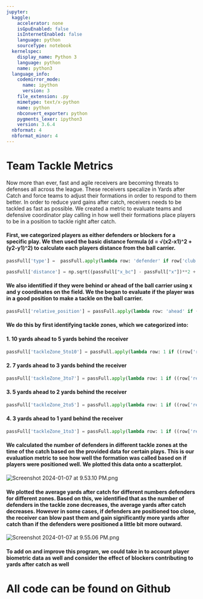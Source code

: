 ```yaml
---
jupyter:
  kaggle:
    accelerator: none
    isGpuEnabled: false
    isInternetEnabled: false
    language: python
    sourceType: notebook
  kernelspec:
    display_name: Python 3
    language: python
    name: python3
  language_info:
    codemirror_mode:
      name: ipython
      version: 3
    file_extension: .py
    mimetype: text/x-python
    name: python
    nbconvert_exporter: python
    pygments_lexer: ipython3
    version: 3.6.4
  nbformat: 4
  nbformat_minor: 4
---
```


<div class="cell markdown">

# Team Tackle Metrics

</div>

<div class="cell markdown">

Now more than ever, fast and agile receivers are becoming threats to
defenses all across the league. These receivers specalize in Yards after
Catch and force teams to adjust their formations in order to respond to
them better. In order to reduce yard gains after catch, receivers needs
to be tackled as fast as possible. We created a metric to evaluate teams
and defensive coordinator play calling in how well their formations
place players to be in a position to tackle right after catch.

</div>

<div class="cell markdown">

#### First, we categorized players as either defenders or blockers for a specific play. We then used the basic distance formula (d = √(x2-x1)^2 + (y2-y1)^2) to calculate each players distance from the ball carrier.

</div>

<div class="cell code">

``` python
passFull['type'] =  passFull.apply(lambda row: 'defender' if row['club'] != row['club_bc'] else ('ball_carrier' if row['nflId'] == row['nflId_bc'] else 'blocker') , axis=1)
```

</div>

<div class="cell code">

``` python
passFull['distance'] = np.sqrt((passFull["x_bc"] - passFull["x"])**2 + (passFull["y_bc"] - passFull["y"])**2)
```

</div>

<div class="cell markdown">

#### We also identified if they were behind or ahead of the ball carrier using x and y coordinates on the field. We the began to evaluate if the player was in a good position to make a tackle on the ball carrier.

</div>

<div class="cell code">

``` python
passFull['relative_position'] = passFull.apply(lambda row: 'ahead' if ((row['playDirection'] == 'right' and row['x_bc'] < row['x']) or (row['playDirection'] == 'left' and row['x_bc'] > row['x'])) else 'behind', axis=1)
```

</div>

<div class="cell markdown">

#### We do this by first identifying tackle zones, which we categorized into:

#### 1. 10 yards ahead to 5 yards behind the receiver

</div>

<div class="cell code">

``` python
passFull['tackleZone_5to10'] = passFull.apply(lambda row: 1 if ((row['relative_position'] == 'behind' and row['distance'] <= 5) or (row['relative_position'] == 'ahead' and row['distance'] <= 10)) else 0, axis=1)
```

</div>

<div class="cell markdown">

#### 2. 7 yards ahead to 3 yards behind the receiver

</div>

<div class="cell code">

``` python
passFull['tackleZone_3to7'] = passFull.apply(lambda row: 1 if ((row['relative_position'] == 'behind' and row['distance'] <= 3) or (row['relative_position'] == 'ahead' and row['distance'] <= 7)) else 0, axis=1)
```

</div>

<div class="cell markdown">

#### 3. 5 yards ahead to 2 yards behind the receiver

</div>

<div class="cell code">

``` python
passFull['tackleZone_2to5'] = passFull.apply(lambda row: 1 if ((row['relative_position'] == 'behind' and row['distance'] <= 2) or (row['relative_position'] == 'ahead' and row['distance'] <= 5)) else 0, axis=1)
```

</div>

<div class="cell markdown">

#### 4. 3 yards ahead to 1 yard behind the receiver

</div>

<div class="cell code">

``` python
passFull['tackleZone_1to3'] = passFull.apply(lambda row: 1 if ((row['relative_position'] == 'behind' and row['distance'] <= 1) or (row['relative_position'] == 'ahead' and row['distance'] <= 3)) else 0, axis=1)We calculated the number of defenders in different tackle zones at the time of the catch based on the provided data for certain plays. This is our evaluation metric to see how well the formation was called based on if players were positioned well. We plotted this data onto a scatterplot.
```

</div>

<div class="cell markdown">

#### We calculated the number of defenders in different tackle zones at the time of the catch based on the provided data for certain plays. This is our evaluation metric to see how well the formation was called based on if players were positioned well. We plotted this data onto a scatterplot.

</div>

<div class="cell markdown">

![Screenshot 2024-01-07 at 9.53.10
PM.png](b34929af-8421-498b-8aa2-3e4a3d46b480.png)

</div>

<div class="cell markdown">

#### We plotted the average yards after catch for different numbers defenders for different zones. Based on this, we identified that as the number of defenders in the tackle zone decreases, the average yards after catch decreases. However in some cases, if defenders are positioned too close, the receiver can blow past them and gain significantly more yards after catch than if the defenders were positioned a little bit more outward.

</div>

<div class="cell markdown">

![Screenshot 2024-01-07 at 9.55.06
PM.png](5970ea2c-9427-4124-b28f-55abcfe4b3c8.png)

</div>

<div class="cell markdown">

#### To add on and improve this program, we could take in to account player biometric data as well and consider the effect of blockers contributing to yards after catch as well

</div>

<div class="cell markdown">

# All code can be found on Github

</div>

